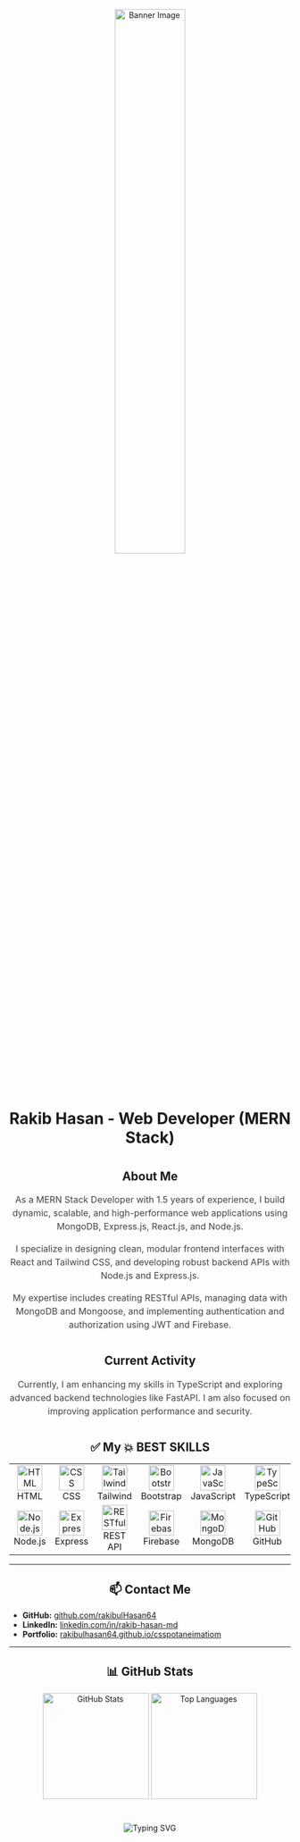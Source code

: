 <div align="center">
  <img src="https://i.ibb.co.com/mVp2pBnZ/download.png" width="50%" height="50%" alt="Banner Image" style="border-radius: 10px;" />
</div>

<h1 align="center" style="margin-top: 20px;">Rakib Hasan - Web Developer (MERN Stack)</h1>

<h2 align="center" style="margin-top: 40px;">About Me</h2>
<div align="center" style="max-width: 700px; margin: auto; font-size: 16px; line-height: 1.5; color: #444;">
  <p>
    As a MERN Stack Developer with 1.5 years of experience, I build dynamic, scalable, and high-performance web applications using MongoDB, Express.js, React.js, and Node.js.
  </p>
  <p>
    I specialize in designing clean, modular frontend interfaces with React and Tailwind CSS, and developing robust backend APIs with Node.js and Express.js.
  </p>
  <p>
    My expertise includes creating RESTful APIs, managing data with MongoDB and Mongoose, and implementing authentication and authorization using JWT and Firebase.
  </p>
</div>

<h2 align="center" style="margin-top: 40px;">Current Activity</h2>
<div align="center" style="max-width: 700px; margin: auto; font-size: 16px; line-height: 1.5; color: #444;">
  <p>
    Currently, I am enhancing my skills in TypeScript and exploring advanced backend technologies like FastAPI. I am also focused on improving application performance and security.
  </p>
</div>



<h2 align="center" style="margin-top: 40px;">✅ My 💥 BEST SKILLS</h2>

<table align="center" cellspacing="15" cellpadding="5">
  <tr>
    <td align="center" width="90">
      <img src="https://skillicons.dev/icons?i=html" width="45" height="45" alt="HTML" /><br>HTML
    </td>
    <td align="center" width="90">
      <img src="https://skillicons.dev/icons?i=css" width="45" height="45" alt="CSS" /><br>CSS
    </td>
    <td align="center" width="90">
      <img src="https://skillicons.dev/icons?i=tailwind" width="45" height="45" alt="Tailwind" /><br>Tailwind
    </td>
    <td align="center" width="90">
      <img src="https://skillicons.dev/icons?i=bootstrap" width="45" height="45" alt="Bootstrap" /><br>Bootstrap
    </td>
    <td align="center" width="90">
      <img src="https://techstack-generator.vercel.app/js-icon.svg" width="45" height="45" alt="JavaScript" /><br>JavaScript
    </td>
    <td align="center" width="90">
      <img src="https://techstack-generator.vercel.app/ts-icon.svg" width="45" height="45" alt="TypeScript" /><br>TypeScript
    </td>
    <td align="center" width="90">
      <img src="https://techstack-generator.vercel.app/react-icon.svg" width="45" height="45" alt="React" /><br>React
    </td>
  </tr>
  <tr>
    <td align="center" width="90">
      <img src="https://skillicons.dev/icons?i=nodejs" width="45" height="45" alt="Node.js" /><br>Node.js
    </td>
    <td align="center" width="90">
      <img src="https://skillicons.dev/icons?i=express" width="45" height="45" alt="Express.js" /><br>Express
    </td>
    <td align="center" width="90">
      <img src="https://techstack-generator.vercel.app/restapi-icon.svg" width="45" height="45" alt="RESTful API" /><br>REST API
    </td>
    <td align="center" width="90">
      <img src="https://skillicons.dev/icons?i=firebase" width="45" height="45" alt="Firebase" /><br>Firebase
    </td>
    <td align="center" width="90">
      <img src="https://skillicons.dev/icons?i=mongodb" width="45" height="45" alt="MongoDB" /><br>MongoDB
    </td>
    <td align="center" width="90">
      <img src="https://techstack-generator.vercel.app/github-icon.svg" width="45" height="45" alt="GitHub" /><br>GitHub
    </td>
  </tr>
</table>

---

<h2 align="center">📫 Contact Me</h2>

<ul>
  <li><strong>GitHub:</strong> <a href="https://github.com/rakibulHasan64">github.com/rakibulHasan64</a></li>
  <li><strong>LinkedIn:</strong> <a href="https://www.linkedin.com/in/rakib-hasan-md">linkedin.com/in/rakib-hasan-md</a></li>
  <li><strong>Portfolio:</strong> <a href="https://rakibulhasan64.github.io/csspotaneimatiom/">rakibulhasan64.github.io/csspotaneimatiom</a></li>
</ul>

---

<h2 align="center">📊 GitHub Stats</h2>

<div align="center">
  <img height="190" alt="GitHub Stats" src="https://github-readme-stats.vercel.app/api?username=rakibulHasan64&show_icons=true&theme=gotham" />
  <img height="190" alt="Top Languages" src="https://github-readme-stats.vercel.app/api/top-langs/?username=rakibulHasan64&layout=compact&theme=gotham" />
</div>

<div align="center" style="margin-top: 40px;">
  <img src="https://readme-typing-svg.demolab.com?font=Fira+Code&size=22&pause=1000&color=F78518&multiline=true&random=false&width=650&height=100&lines=Don't+forget+to+star+the+repositories+you+like;and+follow+me+for+more+updates." alt="Typing SVG" />
</div>
